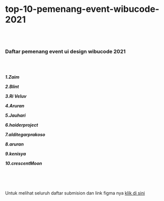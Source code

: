 # top-10-pemenang-event-wibucode-2021

\
<br>

### Daftar pemenang event ui design wibucode 2021
\
<br>

 ***1.Zaim***
 
 ***2.Blint***

 ***3.Ri Veluv***

 ***4.Aruran***

 ***5.Jauhari***

 ***6.haiderproject***

 ***7.alditegarprakoso***

 ***8.aruran***

 ***9.kenisya***

 ***10.crescentMoon***


\
\
<br>

Untuk melihat seluruh daftar submision dan link figma nya [klik di sini](https://github.com/wibucode02/event-desain-ui-anime-2021)



